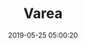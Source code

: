 ---
title: Varea
featured_image: /assets/images/posts/others/thumb.jpg
date: 2019-05-25 05:00:20
categories:
  - branding
---